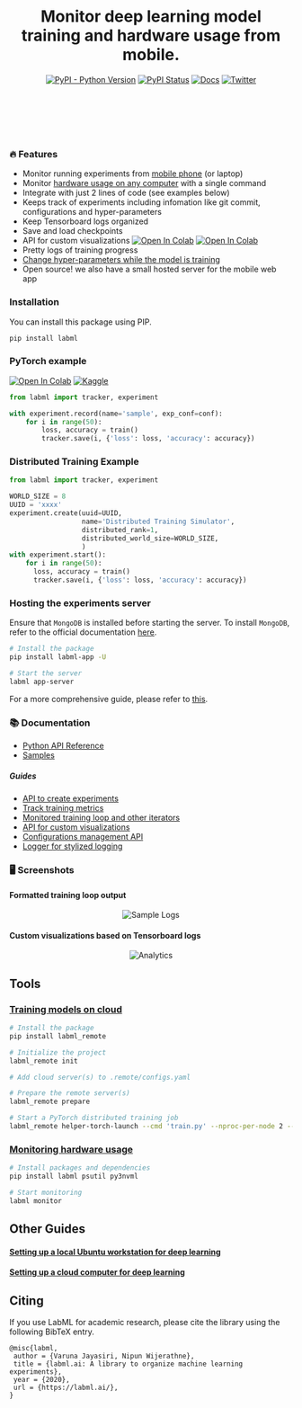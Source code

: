 <div align="center" style="margin-bottom: 100px;">

<h1>Monitor deep learning model training and hardware usage from mobile.</h1>

[![PyPI - Python Version](https://badge.fury.io/py/labml.svg)](https://badge.fury.io/py/labml)
[![PyPI Status](https://pepy.tech/badge/labml)](https://pepy.tech/project/labml)
[![Docs](https://img.shields.io/badge/labml-docs-blue)](https://docs.labml.ai/)
[![Twitter](https://img.shields.io/twitter/follow/labmlai?style=social)](https://twitter.com/labmlai?ref_src=twsrc%5Etfw)

<img src="https://github.com/labmlai/labml/blob/master/images/cover-dark.png" alt=""/>
</div>

### 🔥 Features

* Monitor running experiments from [mobile phone](https://github.com/labmlai/labml/tree/master/app) (or laptop)
* Monitor [hardware usage on any computer](https://github.com/labmlai/labml/blob/master/guides/hardware_monitoring.md)
  with a single command
* Integrate with just 2 lines of code (see examples below)
* Keeps track of experiments including infomation like git commit, configurations and hyper-parameters
* Keep Tensorboard logs organized
* Save and load checkpoints
* API for custom visualizations
  [![Open In Colab](https://colab.research.google.com/assets/colab-badge.svg)](https://colab.research.google.com/github/labmlai/labml/blob/master/samples/stocks/analysis.ipynb)
  [![Open In Colab](https://colab.research.google.com/assets/colab-badge.svg)](https://colab.research.google.com/github/vpj/poker/blob/master/kuhn_cfr/kuhn_cfr.ipynb)
* Pretty logs of training progress
* [Change hyper-parameters while the model is training](https://github.com/labmlai/labml/blob/master/guides/dynamic_hyperparameters.md)
* Open source! we also have a small hosted server for the mobile web app

### Installation

You can install this package using PIP.

```bash
pip install labml
```

### PyTorch example

[![Open In Colab](https://colab.research.google.com/assets/colab-badge.svg)](https://colab.research.google.com/drive/1Ldu5tr0oYN_XcYQORgOkIY_Ohsi152fz?usp=sharing) [![Kaggle](https://kaggle.com/static/images/open-in-kaggle.svg)](https://www.kaggle.com/hnipun/monitoring-ml-model-training-on-your-mobile-phone)

```python
from labml import tracker, experiment

with experiment.record(name='sample', exp_conf=conf):
    for i in range(50):
        loss, accuracy = train()
        tracker.save(i, {'loss': loss, 'accuracy': accuracy})
```

### Distributed Training Example
```python
from labml import tracker, experiment

WORLD_SIZE = 8
UUID = 'xxxx'
experiment.create(uuid=UUID,
                  name='Distributed Training Simulator',
                  distributed_rank=1,
                  distributed_world_size=WORLD_SIZE,
                  )
with experiment.start():
    for i in range(50):
      loss, accuracy = train()
      tracker.save(i, {'loss': loss, 'accuracy': accuracy})
```

### Hosting the experiments server

Ensure that `MongoDB` is installed before starting the server. To install `MongoDB`, refer to the official
documentation [here](https://www.mongodb.com/docs/manual/tutorial/install-mongodb-on-ubuntu/).

```sh
# Install the package
pip install labml-app -U

# Start the server
labml app-server
```
For a more comprehensive guide, please refer to [this](https://github.com/labmlai/labml/blob/master/guides/server-setup.md).

### 📚 Documentation

* [Python API Reference](https://docs.labml.ai)
* [Samples](https://github.com/labmlai/labml/tree/master/samples)

##### Guides

* [API to create experiments](https://colab.research.google.com/github/labmlai/labml/blob/master/guides/experiment.ipynb)
* [Track training metrics](https://colab.research.google.com/github/labmlai/labml/blob/master/guides/tracker.ipynb)
* [Monitored training loop and other iterators](https://colab.research.google.com/github/labmlai/labml/blob/master/guides/monitor.ipynb)
* [API for custom visualizations](https://colab.research.google.com/github/labmlai/labml/blob/master/guides/analytics.ipynb)
* [Configurations management API](https://colab.research.google.com/github/labmlai/labml/blob/master/guides/configs.ipynb)
* [Logger for stylized logging](https://colab.research.google.com/github/labmlai/labml/blob/master/guides/logger.ipynb)

### 🖥 Screenshots

#### Formatted training loop output

<div align="center">
    <img src="https://raw.githubusercontent.com/vpj/lab/master/images/logger_sample.png" alt="Sample Logs"/>
</div>

#### Custom visualizations based on Tensorboard logs

<div align="center">
    <img src="https://raw.githubusercontent.com/vpj/lab/master/images/analytics.png" alt="Analytics"/>
</div>

## Tools

### [Training models on cloud](https://github.com/labmlai/labml/tree/master/remote)

```bash
# Install the package
pip install labml_remote

# Initialize the project
labml_remote init

# Add cloud server(s) to .remote/configs.yaml

# Prepare the remote server(s)
labml_remote prepare

# Start a PyTorch distributed training job
labml_remote helper-torch-launch --cmd 'train.py' --nproc-per-node 2 --env GLOO_SOCKET_IFNAME enp1s0
```

### [Monitoring hardware usage](https://github.com/labmlai/labml/blob/master/guides/hardware_monitoring.md)

```sh
# Install packages and dependencies
pip install labml psutil py3nvml

# Start monitoring
labml monitor
```

## Other Guides

#### [Setting up a local Ubuntu workstation for deep learning](https://github.com/labmlai/labml/blob/master/guides/local-ubuntu.md)

#### [Setting up a cloud computer for deep learning](https://github.com/labmlai/labml/blob/master/guides/remote-python.md)

## Citing

If you use LabML for academic research, please cite the library using the following BibTeX entry.

```bibtext
@misc{labml,
 author = {Varuna Jayasiri, Nipun Wijerathne},
 title = {labml.ai: A library to organize machine learning experiments},
 year = {2020},
 url = {https://labml.ai/},
}
```
